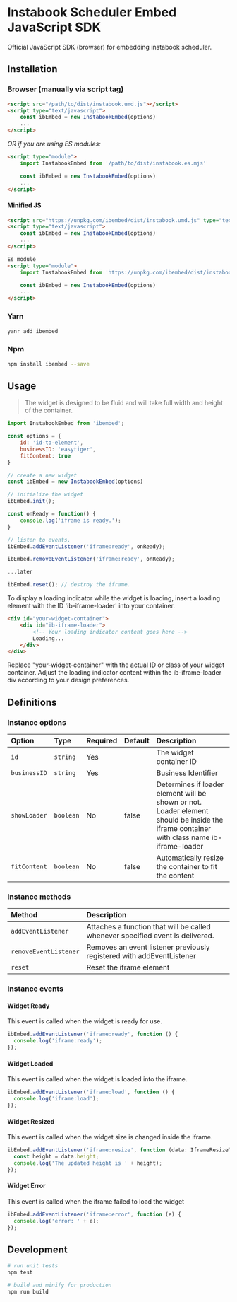 Instabook Scheduler Embed JavaScript SDK
======================================================================

Official JavaScript SDK (browser) for embedding instabook scheduler.


## Installation

### Browser (manually via script tag)

```html
<script src="/path/to/dist/instabook.umd.js"></script>
<script type="text/javascript">
    const ibEmbed = new InstabookEmbed(options)
    ...
</script>
```

_OR if you are using ES modules:_
```html
<script type="module">
    import InstabookEmbed from '/path/to/dist/instabook.es.mjs'

    const ibEmbed = new InstabookEmbed(options)
    ...
</script>
```

#### Minified JS

```html
<script src="https://unpkg.com/ibembed/dist/instabook.umd.js" type="text/javascript"></script>
<script type="text/javascript">
    const ibEmbed = new InstabookEmbed(options)
    ...
</script>

Es module
<script type="module">
    import InstabookEmbed from 'https://unpkg.com/ibembed/dist/instabook.es.mjs'

    const ibEmbed = new InstabookEmbed(options)
    ...
</script>
```

### Yarn

```sh
yanr add ibembed
```

### Npm

```sh
npm install ibembed --save
```


## Usage

> The widget is designed to be fluid and will take full width and height of the container.

```js
import InstabookEmbed from 'ibembed';

const options = {
    id: 'id-to-element',
    businessID: 'easytiger',
    fitContent: true
}

// create a new widget
const ibEmbed = new InstabookEmbed(options)

// initialize the widget
ibEmbed.init();

const onReady = function() {
    console.log('iframe is ready.');
}

// listen to events.
ibEmbed.addEventListener('iframe:ready', onReady);

ibEmbed.removeEventListener('iframe:ready', onReady);

...later

ibEmbed.reset(); // destroy the iframe.

```
To display a loading indicator while the widget is loading, insert a loading element with the ID 'ib-iframe-loader' into your container.

```html
<div id="your-widget-container">
    <div id="ib-iframe-loader">
        <!-- Your loading indicator content goes here -->
        Loading...
    </div>
</div>
```

Replace "your-widget-container" with the actual ID or class of your widget container. Adjust the loading indicator content within the ib-iframe-loader div according to your design preferences.

## Definitions

### Instance options

| Option       | Type        | Required | Default  | Description                                                                                                                              |
|:-------------|:------------|----------|----------|:-----------------------------------------------------------------------------------------------------------------------------------------|
| `id`         | `string`    | Yes      |          | The widget container ID                                                                                                                  |
| `businessID` | `string`    | Yes      |          | Business Identifier                                                                                                                      |
| `showLoader` | `boolean`   | No       | false    | Determines if loader element will be shown or not. Loader element should be inside the iframe container with class name ib-iframe-loader |
| `fitContent` | `boolean`   | No       | false    | Automatically resize the container to fit the content                                                                                    |

### Instance methods

| Method                | Description                                                                    |
|:----------------------|:-------------------------------------------------------------------------------|
| `addEventListener`    | Attaches a function that will be called whenever specified event is delivered. |
| `removeEventListener` | Removes an event listener previously registered with addEventListener          |
| `reset`               | Reset the iframe element                                                       |

### Instance events

#### Widget Ready
This event is called when the widget is ready for use. 
```js
ibEmbed.addEventListener('iframe:ready', function () {
  console.log('iframe:ready');
});
```
#### Widget Loaded
This event is called when the widget is loaded into the iframe.
```js
ibEmbed.addEventListener('iframe:load', function () {
  console.log('iframe:load');
});
```
#### Widget Resized
This event is called when the widget size is changed inside the iframe.
```js
ibEmbed.addEventListener('iframe:resize', function (data: IframeResizeType) {
  const height = data.height;
  console.log('The updated height is ' + height);
});
```
#### Widget Error
This event is called when the iframe failed to load the widget
```js
ibEmbed.addEventListener('iframe:error', function (e) {
  console.log('error: ' + e);
});
```

## Development
```sh
# run unit tests
npm test

# build and minify for production
npm run build
```
